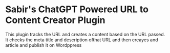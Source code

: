 # Sabir's ChatGPT Powered URL to Content Creator Plugin

This plugin tracks the URL and creates a content based on the URL passed. It checks the meta title and description ofthat URL and then creayes and article and publish it on Wordppress
